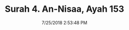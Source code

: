 ---
title       : "Surah 4. An-Nisaa, Ayah 153"
date        : 7/25/2018 2:53:48 PM
draft       : false
type        : "quran"
layout      : "compare"
BookCode    : "CMP"
SurahNumber : "4"
AyahNumber  : "153"
TotalAyah   : "176"
---